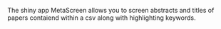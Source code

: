 The shiny app MetaScreen allows you to screen abstracts and titles of papers contaiend within a csv along with highlighting keywords.
